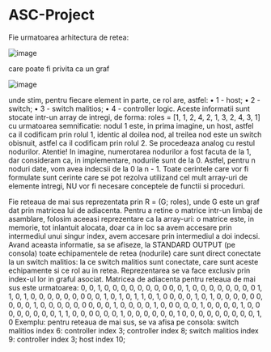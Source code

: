 # ASC-Project
Fie urmatoarea arhitectura de retea:

![image](https://user-images.githubusercontent.com/79991306/156546226-3b913858-509d-470d-b1c2-121f5ecd9240.png)

care poate fi privita ca un graf

![image](https://user-images.githubusercontent.com/79991306/156546357-53a76030-74e8-4587-af26-3fbbcf6fb174.png)

unde stim, pentru fiecare element in parte, ce rol are, astfel:
• 1 - host;
• 2 - switch;
• 3 - switch malitios;
• 4 - controller logic.
Aceste informatii sunt stocate intr-un array de intregi, de forma:
roles = [1, 1, 2, 4, 2, 1, 3, 2, 4, 3, 1]
cu urmatoarea semnificatie: nodul 1 este, in prima imagine, un host, astfel ca il codificam prin
rolul 1, identic al doilea nod, al treilea nod este un switch obisnuit, astfel ca il codificam prin rolul
2. Se procedeaza analog cu restul nodurilor. Atentie! In imagine, numerotarea nodurilor a fost
facuta de la 1, dar consideram ca, in implementare, nodurile sunt de la 0. Astfel, pentru n noduri
date, vom avea indecsii de la 0 la n - 1.
Toate cerintele care vor fi formulate sunt cerinte care se pot rezolva utilizand cel mult array-uri
de elemente intregi, NU vor fi necesare conceptele de functii si proceduri.

Fie reteaua de mai sus reprezentata prin R = (G; roles), unde G este un graf dat prin matricea lui
de adiacenta. Pentru a retine o matrice intr-un limbaj de asamblare, folosim aceeasi reprezentare
ca la array-uri: o matrice este, in memorie, tot inlantuit alocata, doar ca in loc sa avem accesare
prin intermediul unui singur index, avem accesare prin intermediul a doi indecsi. Avand aceasta
informatie, sa se afiseze, la STANDARD OUTPUT (pe consola) toate echipamentele de retea
(nodurile) care sunt direct conectate la un switch malitios: la ce switch malitios sunt conectate, care
sunt aceste echipamente si ce rol au in retea. Reprezentarea se va face exclusiv prin index-ul lor in
graful asociat.
Matricea de adiacenta pentru reteaua de mai sus este urmatoarea:
0, 0, 1, 0, 0, 0, 0, 0, 0, 0, 0
0, 0, 1, 0, 0, 0, 0, 0, 0, 0, 0
1, 1, 0, 1, 0, 0, 0, 0, 0, 0, 0
0, 0, 1, 0, 1, 0, 1, 1, 0, 1, 0
0, 0, 0, 1, 0, 1, 0, 0, 0, 0, 0
0, 0, 0, 0, 1, 0, 0, 0, 0, 0, 0
0, 0, 0, 1, 0, 0, 0, 0, 1, 0, 0
0, 0, 0, 1, 0, 0, 0, 0, 1, 0, 0
0, 0, 0, 0, 0, 0, 1, 1, 0, 0, 0
0, 0, 0, 1, 0, 0, 0, 0, 0, 0, 1
0, 0, 0, 0, 0, 0, 0, 0, 0, 1, 0
Exemplu: pentru reteaua de mai sus, se va afisa pe consola:
switch malitios index 6: controller index 3; controller index 8;
switch malitios index 9: controller index 3; host index 10;
